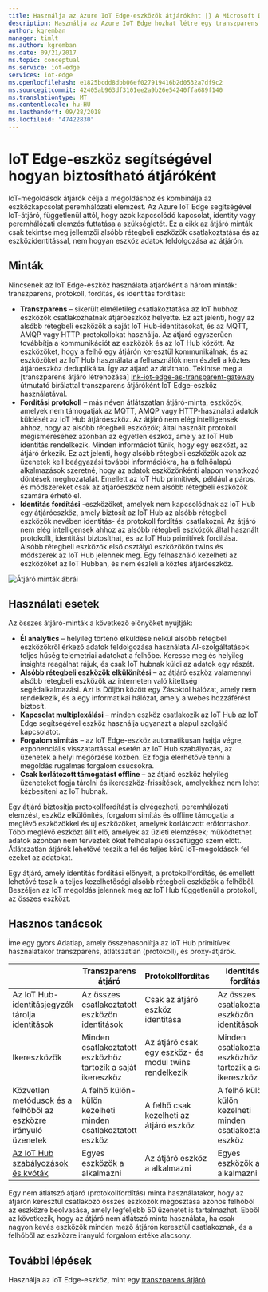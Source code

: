 ```yaml
---
title: Használja az Azure IoT Edge-eszközök átjáróként |} A Microsoft Docs
description: Használja az Azure IoT Edge hozhat létre egy transzparens átlátszatlan vagy a proxy átjáróeszköz, amely adatokat küld a több alárendelt eszközről a felhőbe vagy helyi feldolgozza azt.
author: kgremban
manager: timlt
ms.author: kgremban
ms.date: 09/21/2017
ms.topic: conceptual
ms.service: iot-edge
services: iot-edge
ms.openlocfilehash: e1825bcdd8dbb06ef027919416b2d0532a7df9c2
ms.sourcegitcommit: 42405ab963df3101ee2a9b26e54240ffa689f140
ms.translationtype: MT
ms.contentlocale: hu-HU
ms.lasthandoff: 09/28/2018
ms.locfileid: "47422830"
---
```

# <a name="how-an-iot-edge-device-can-be-used-as-a-gateway"></a>IoT Edge-eszköz segítségével hogyan biztosítható átjáróként

IoT-megoldások átjárók célja a megoldáshoz és kombinálja az eszközkapcsolat peremhálózati elemzést. Az Azure IoT Edge segítségével IoT-átjáró, függetlenül attól, hogy azok kapcsolódó kapcsolat, identity vagy peremhálózati elemzés futtatása a szükségletét. Ez a cikk az átjáró minták csak tekintse meg jellemzői alsóbb rétegbeli eszközök csatlakoztatása és az eszközidentitással, nem hogyan eszköz adatok feldolgozása az átjárón.

## <a name="patterns"></a>Minták
Nincsenek az IoT Edge-eszköz használata átjáróként a három minták: transzparens, protokoll, fordítás, és identitás fordítási:
* **Transzparens** – sikerült elméletileg csatlakoztatása az IoT hubhoz eszközök csatlakozhatnak átjáróeszköz helyette. Ez azt jelenti, hogy az alsóbb rétegbeli eszközök a saját IoT Hub-identitásokat, és az MQTT, AMQP vagy HTTP-protokollokat használja. Az átjáró egyszerűen továbbítja a kommunikációt az eszközök és az IoT Hub között. Az eszközöket, hogy a felhő egy átjárón keresztül kommunikálnak, és az eszközöket az IoT Hub használata a felhasználók nem észleli a köztes átjáróeszköz deduplikálta. Így az átjáró az átlátható. Tekintse meg a [transzparens átjáró létrehozása] [ lnk-iot-edge-as-transparent-gateway] útmutató bírálattal transzparens átjáróként IoT Edge-eszköz használatával.
* **Fordítási protokoll** – más néven átlátszatlan átjáró-minta, eszközök, amelyek nem támogatják az MQTT, AMQP vagy HTTP-használati adatok küldését az IoT Hub átjáróeszköz. Az átjáró nem elég intelligensek ahhoz, hogy az alsóbb rétegbeli eszközök; által használt protokoll megismeréséhez azonban az egyetlen eszköz, amely az IoT Hub identitás rendelkezik. Minden információt tűnik, hogy egy eszközt, az átjáró érkezik. Ez azt jelenti, hogy alsóbb rétegbeli eszközök azok az üzenetek kell beágyazási további információkra, ha a felhőalapú alkalmazások szeretné, hogy az adatok eszközönkénti alapon vonatkozó döntések meghozatalát. Emellett az IoT Hub primitívek, például a páros, és módszereket csak az átjáróeszköz nem alsóbb rétegbeli eszközök számára érhető el.
* **Identitás fordítási** -eszközöket, amelyek nem kapcsolódnak az IoT Hub egy átjáróeszköz, amely biztosít az IoT Hub az alsóbb rétegbeli eszközök nevében identitás- és protokoll fordítási csatlakozni. Az átjáró nem elég intelligensek ahhoz az alsóbb rétegbeli eszközök által használt protokollt, identitást biztosíthat, és az IoT Hub primitívek fordítása. Alsóbb rétegbeli eszközök első osztályú eszközökön twins és módszerek az IoT Hub jelennek meg. Egy felhasználó kezelheti az eszközöket az IoT Hubban, és nem észleli a köztes átjáróeszköz.

![Átjáró minták ábrái][1]

## <a name="use-cases"></a>Használati esetek
Az összes átjáró-minták a következő előnyöket nyújtják:
* **Él analytics** – helyileg történő elküldése nélkül alsóbb rétegbeli eszközökről érkező adatok feldolgozása használata AI-szolgáltatások teljes hűség telemetriai adatokat a felhőbe. Keresse meg és helyileg insights reagálhat rájuk, és csak IoT hubnak küldi az adatok egy részét. 
* **Alsóbb rétegbeli eszközök elkülönítési** – az átjáró eszköz valamennyi alsóbb rétegbeli eszközök az interneten való kitettség segédalkalmazási. Azt is Dőljön között egy Zásoktól hálózat, amely nem rendelkezik, és a egy informatikai hálózat, amely a webes hozzáférést biztosít. 
* **Kapcsolat multiplexálási** – minden eszköz csatlakozik az IoT Hub az IoT Edge segítségével eszköz használja ugyanazt a alapul szolgáló kapcsolatot.
* **Forgalom simítás** – az IoT Edge-eszköz automatikusan hajtja végre, exponenciális visszatartással esetén az IoT Hub szabályozás, az üzenetek a helyi megőrzése közben. Ez fogja elérhetővé tenni a megoldás rugalmas forgalom csúcsokra.
* **Csak korlátozott támogatást offline** – az átjáró eszköz helyileg üzeneteket fogja tárolni és ikereszköz-frissítések, amelyekhez nem lehet kézbesíteni az IoT hubnak.

Egy átjáró biztosítja protokollfordítást is elvégezheti, peremhálózati elemzést, eszköz elkülönítés, forgalom simítás és offline támogatja a meglévő eszközökkel és új eszközöket, amelyek korlátozott erőforráshoz. Több meglévő eszközt állít elő, amelyek az üzleti elemzések; működtethet adatok azonban nem tervezték őket felhőalapú összefüggő szem előtt. Átlátszatlan átjárók lehetővé teszik a fel és teljes körű IoT-megoldások fel ezeket az adatokat.

Egy átjáró, amely identitás fordítási előnyeit, a protokollfordítás, és emellett lehetővé teszik a teljes kezelhetőségi alsóbb rétegbeli eszközök a felhőből. Beszéljen az IoT megoldás jelennek meg az IoT Hub függetlenül a protokoll, az összes eszközt.

## <a name="cheat-sheet"></a>Hasznos tanácsok
Íme egy gyors Adatlap, amely összehasonlítja az IoT Hub primitívek használatakor transzparens, átlátszatlan (protokoll), és proxy-átjárók.

| &nbsp; | Transzparens átjáró | Protokollfordítás | Identitás-fordítás |
|--------|-------------|--------|--------|
| Az IoT Hub-identitásjegyzék tárolja identitások | Az összes csatlakoztatott eszközön identitások | Csak az átjáró eszköz identitása | Az összes csatlakoztatott eszközön identitások |
| Ikereszközök | Minden csatlakoztatott eszközhöz tartozik a saját ikereszköz | Az átjáró csak egy eszköz- és modul twins rendelkezik | Minden csatlakoztatott eszközhöz tartozik a saját ikereszköz |
| Közvetlen metódusok és a felhőből az eszközre irányuló üzenetek | A felhő külön-külön kezelheti minden csatlakoztatott eszköz | A felhő csak kezelheti az átjáró eszköz | A felhő külön-külön kezelheti minden csatlakoztatott eszköz |
| [Az IoT Hub szabályozások és kvóták][lnk-iothub-throttles-quotas] | Egyes eszközök a alkalmazni | Az átjáró eszköz a alkalmazni | Egyes eszközök a alkalmazni |

Egy nem átlátszó átjáró (protokollfordítás) minta használatakor, hogy az átjárón keresztül csatlakozó összes eszközök megosztása azonos felhőből az eszközre beolvasása, amely legfeljebb 50 üzenetet is tartalmazhat. Ebből az következik, hogy az átjáró nem átlátszó minta használata, ha csak nagyon kevés eszközök minden mező átjárón keresztül csatlakoznak, és a felhőből az eszközre irányuló forgalom értéke alacsony.

## <a name="next-steps"></a>További lépések
Használja az IoT Edge-eszköz, mint egy [transzparens átjáró][lnk-iot-edge-as-transparent-gateway] 

[lnk-iot-edge-as-transparent-gateway]: ./how-to-create-transparent-gateway-linux.md
[lnk-iothub-throttles-quotas]: ../iot-hub/iot-hub-devguide-quotas-throttling.md

[1]: ./media/iot-edge-as-gateway/edge-as-gateway.png

